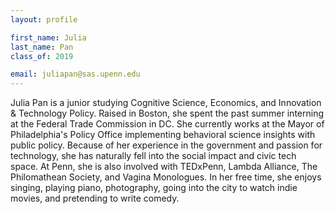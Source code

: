 ```yaml
---
layout: profile

first_name: Julia
last_name: Pan
class_of: 2019

email: juliapan@sas.upenn.edu
---
```


Julia Pan is a junior studying Cognitive Science, Economics, and Innovation & Technology Policy. Raised in Boston, she spent the past summer interning at the Federal Trade Commission in DC. She currently works at the Mayor of Philadelphia's Policy Office implementing behavioral science insights with public policy. Because of her experience in the government and passion for technology, she has naturally fell into the social impact and civic tech space. At Penn, she is also involved with TEDxPenn, Lambda Alliance, The Philomathean Society, and Vagina Monologues. In her free time, she enjoys singing, playing piano, photography, going into the city to watch indie movies, and pretending to write comedy.
